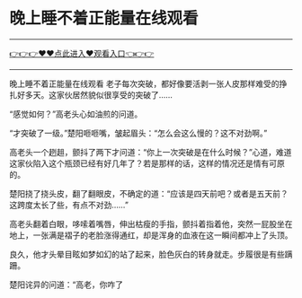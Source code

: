 # 晚上睡不着正能量在线观看

<hr/> <a href="https://github.com/nemmp/jaok/issues/2">👉👉👉♥♥点此进入♥观看入口👈👉👉</a><hr/>

晚上睡不着正能量在线观看
老子每次突破，都好像要活剥一张人皮那样难受的挣扎好多天。这家伙居然貌似很享受的突破了……

“感觉如何？”高老头心如油煎的问道。

“才突破了一级。”楚阳咂咂嘴，皱起眉头：“怎么会这么慢的？这不对劲啊。”

高老头一个趔趄，颤抖了两下才问道：“你上一次突破是在什么时候？”心道，难道这家伙陷入这个瓶颈已经有好几年了？若是那样的话，这样的情况还是情有可原的。

楚阳挠了挠头皮，翻了翻眼皮，不确定的道：“应该是四天前吧？或者是五天前？这跨度太长了些，有点不对劲……”

高老头翻着白眼，哆嗦着嘴唇，伸出枯瘦的手指，颤抖着指着他，突然一屁股坐在地上，一张满是褶子的老脸涨得通红，却是浑身的血液在这一瞬间都冲上了头顶。

良久，他才头晕目眩如梦如幻的站了起来，脸色灰白的转身就走。步履很是有些蹒跚。

楚阳诧异的问道：“高老，你咋了
